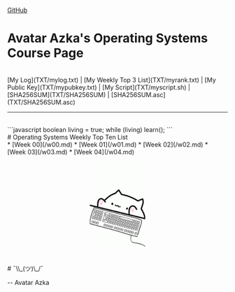 ---
---

[GitHub](https://github.com/siepenmaru/os202/)
<br>
# Avatar Azka's Operating Systems Course Page
<br>
[My Log](TXT/mylog.txt) | [My Weekly Top 3 List](TXT/myrank.txt) | [My Public Key](TXT/mypubkey.txt) | [My Script](TXT/myscript.sh) | [SHA256SUM](TXT/SHA256SUM) | [SHA256SUM.asc](TXT/SHA256SUM.asc)
<br>
<hr>
<br>
```javascript
boolean living = true;
while (living) learn();
```
<br>
# Operating Systems Weekly Top Ten List
<br>
* [Week 00](/w00.md)
* [Week 01](/w01.md)
* [Week 02](/w02.md)
* [Week 03](/w03.md)
* [Week 04](/w04.md)
<br>
<p style="text-align: center;"><img src="bongocat.gif" width="128"></p>
<br>
# ¯\\_(ツ)\_/¯

-- Avatar Azka


